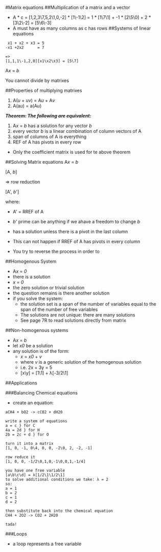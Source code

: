 #Matrix equations
##Multiplication of a matrix and a vector
+ A * c = [1,2,3\7,5,2\1,0,-2] * [1\\-1\2] = 1 * [1\7\1] + -1 * [2\5\0] + 2 * [3\2\\-2] = [5\6\\-3]
+ A must have as many columns as c has rows
##Systems of linear equations
```
 x1 + x2 + x3 = 5
-x1 +2x2      = 7

=>
[1,1,1\-1,2,0][x1\x2\x3] = [5\7]
```
A*x* = *b*

You cannot divide by matrixes

##Properties of multiplying matrixes
1. A(*u* + *uv*) = A*u* + A*v*
2. A(a*u*) = a(A*u*)

***Theorem: The following are equivalent:***
1. A*x* = *b* has a solution for any vector *b*
2. every vector *b* is a linear combination of column vectors of A
3. span of columns of A is everything
4. REF of A has pivots in every row

+ Only the coefficient matrix is used for te above theorem

##Solving Matrix equations
A*x* = *b*

[A, *b*] 

=> row reduction

[A', *b*']

where:
+ A' = RREF of A
+ *b*' prime can be anything if we ahave a freedom to change *b*

+ has a solution unless there is a pivot in the last column
+ This can not happen if RREF of A has pivots in every column
+ You try to reverse the process in order to

##Homogenous System
+ A*x* = *0*
+ there is a solution
+ *x* = *0*
+ the zero solution or trivial solution
+ the question remains is there another solution
+ if you solve the system:
    + the solution set is a span of the number of variables equal to the span of the number of free variables
    + The solutions are not unique: there are many solutions
    + See page 7R to read solutions directly from matrix

##Non-homogenous systems
+ A*x* = *b*
+ let *x0* be a solution
+ any solution is of the form:
    + *x* = *x0* + *v*
    + where *v* is a generic solution of the homogenous solution
    + i.e. 2x + 3y = 5
    + [x\y] = [1\1] + λ[-3/2\1]

##Applications

###Balancing Chemical equations
+ create an equation:
```
aCH4 + bO2 -> cC02 + dH20

write a system of equations
a = c } for C
4a = 2d } for H
2b = 2c + d } for O

turn it into a matrix
[1, 0, -1, 0\4, 0, 0, -2\0, 2, -2, -1]

row reduce it
[1, 0, 0, -1/2\0,1,0,-1\0,0,1,-1/4]

you have one free variable
[a\b\c\d] = λ[1/2\1\1/2\1]
to solve additional conditions we take: λ = 2
so:
a = 1
b = 2
c = 1
d = 2

then substitute back into the chemical equation
CH4 + 2O2 -> CO2 + 2H20

tada!
```

###Loops
+ a loop represents a free variable
